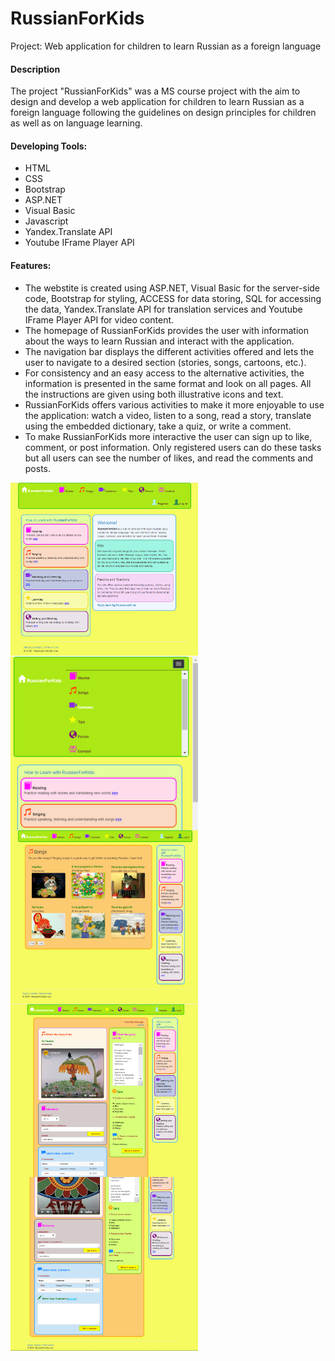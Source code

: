 # RussianForKids
Project: Web application for children to learn Russian as a foreign language

<h4>Description</h4>
                            <p>The project "RussianForKids" was a MS course project with the aim to design and develop a web application for children to learn Russian as a foreign language following the guidelines on design principles for children as well as on language learning.</p>
                            <h4>Developing Tools:</h4>
                            <ul>
                                <li>HTML</li>
                                <li>CSS</li>
                                <li>Bootstrap</li> 
                                <li>ASP.NET</li> 
                                <li>Visual Basic</li> 
                                <li>Javascript</li>
                                <li>Yandex.Translate API</li>
                                <li>Youtube IFrame Player API</li>
                            </ul>
                            <h4>Features:</h4>
                            <ul>
                                <li>The webstite is created using ASP.NET, Visual Basic for the server-side code, Bootstrap for styling, ACCESS for data storing, SQL for accessing the data, Yandex.Translate API for translation services and Youtube IFrame Player API for video content.</li>
                                <li>The homepage of RussianForKids provides the user with information about the ways to learn Russian and interact with the application.</li>
                                <li>The navigation bar displays the different activities offered and lets the user to navigate to a desired section (stories, songs, cartoons, etc.).</li>
                                <li>For consistency and an easy access to the alternative activities, the information is presented in the same format and look on all pages. All the instructions are given using both illustrative icons and text.</li>                     
                                <li>RussianForKids offers various activities to make it more enjoyable to use the application: watch a video, listen to a song, read a story, translate using the embedded dictionary, take a quiz, or write a comment.</li>
                                <li>To make RussianForKids more interactive the user can sign up to like, comment, or post information. Only registered users can do these tasks but all users can see the number of likes, and read the comments and posts.</li>
                            </ul>
<img src="images/russianscreen1.png" width="300px" align="left">
<img src="images/russianscreen2.png" width="300px" align="left">
<p></p>

<img src="images/russianscreen3.png" width="300px" align="left">
<img src="images/russianscreen4.png" width="300px" align="left">
<p></p>
<img src="images/russianscreen5.png" width="300px" align="left">
